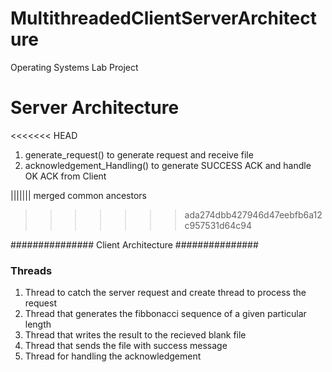 # MultithreadedClientServerArchitecture
Operating Systems Lab Project

# Server Architecture
<<<<<<< HEAD
1. generate_request() to generate request and receive file
2. acknowledgement_Handling() to generate SUCCESS ACK and handle OK ACK from Client



||||||| merged common ancestors
>>>>>>> ada274dbb427946d47eebfb6a12c957531d64c94

############### Client Architecture ###############
### Threads
1) Thread to catch the server request and create thread to process the request
2) Thread that generates the fibbonacci sequence of a given particular length
3) Thread that writes the result to the recieved blank file
4) Thread that sends the file with success message
5) Thread for handling the acknowledgement
